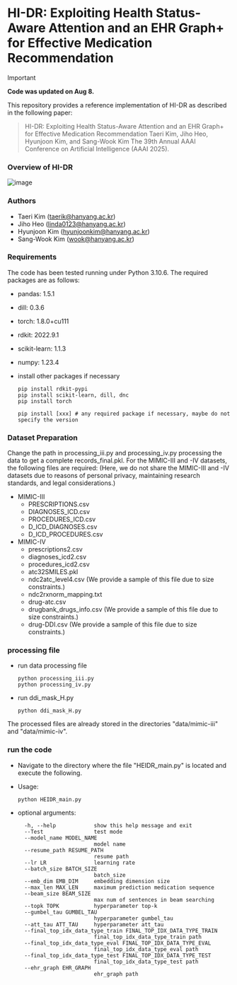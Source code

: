 # HI-DR: Exploiting Health Status-Aware Attention and an EHR Graph+ for Effective Medication Recommendation

> [!IMPORTANT]
> **Code was updated on Aug 8.**

This repository provides a reference implementation of HI-DR as described in the following paper:

> HI-DR: Exploiting Health Status-Aware Attention and an EHR Graph+ for Effective Medication Recommendation
> Taeri Kim, Jiho Heo, Hyunjoon Kim, and Sang-Wook Kim
> The 39th Annual AAAI Conference on Artificial Intelligence (AAAI 2025).



### Overview of HI-DR

![image](https://github.com/user-attachments/assets/cf536c7d-c076-4345-ab75-2e4c6ef3754f)


### Authors

- Taeri Kim ([taerik@hanyang.ac.kr](mailto:taerik@hanyang.ac.kr))
- Jiho Heo ([linda0123@hanyang.ac.kr](mailto:linda0123@hanyang.ac.kr))
- Hyunjoon Kim ([hyunjoonkim@hanyang.ac.kr](mailto:hyunjoonkim@hanyang.ac.kr))
- Sang-Wook Kim ([wook@hanyang.ac.kr](mailto:wook@hanyang.ac.kr))



### Requirements

The code has been tested running under Python 3.10.6. The required packages are as follows:

- pandas: 1.5.1

- dill: 0.3.6

- torch: 1.8.0+cu111

- rdkit: 2022.9.1

- scikit-learn: 1.1.3

- numpy: 1.23.4

- install other packages if necessary

  ```
  pip install rdkit-pypi
  pip install scikit-learn, dill, dnc
  pip install torch
  
  pip install [xxx] # any required package if necessary, maybe do not specify the version
  ```

  

### Dataset Preparation

Change the path in processing_iii.py and processing_iv.py processing the data to get a complete records_final.pkl.
For the MIMIC-III and -IV datasets, the following files are required:
(Here, we do not share the MIMIC-III and -IV datasets due to reasons of personal privacy, maintaining research standards, and legal considerations.)

- MIMIC-III
  - PRESCRIPTIONS.csv
  - DIAGNOSES_ICD.csv
  - PROCEDURES_ICD.csv
  - D_ICD_DIAGNOSES.csv
  - D_ICD_PROCEDURES.csv
- MIMIC-IV
  - prescriptions2.csv
  - diagnoses_icd2.csv
  - procedures_icd2.csv
  - atc32SMILES.pkl
  - ndc2atc_level4.csv (We provide a sample of this file due to size constraints.)
  - ndc2rxnorm_mapping.txt
  - drug-atc.csv
  - drugbank_drugs_info.csv (We provide a sample of this file due to size constraints.)
  - drug-DDI.csv (We provide a sample of this file due to size constraints.)

### processing file

- run data processing file

  ```
  python processing_iii.py
  python processing_iv.py
  ```

- run ddi_mask_H.py

  ```
  python ddi_mask_H.py
  ```

The processed files are already stored in the directories "data/mimic-iii" and "data/mimic-iv".

### run the code

- Navigate to the directory where the file "HEIDR_main.py" is located and execute the following.

- Usage:

  ```
  python HEIDR_main.py
  ```

- optional arguments:

  ```
    -h, --help            show this help message and exit
    --Test                test mode
    --model_name MODEL_NAME
                          model name
    --resume_path RESUME_PATH
                          resume path
    --lr LR               learning rate
    --batch_size BATCH_SIZE
                          batch_size
    --emb_dim EMB_DIM     embedding dimension size
    --max_len MAX_LEN     maximum prediction medication sequence
    --beam_size BEAM_SIZE
                          max num of sentences in beam searching
    --topk TOPK           hyperparameter top-k
    --gumbel_tau GUMBEL_TAU
                          hyperparameter gumbel_tau
    --att_tau ATT_TAU     hyperparameter att_tau
    --final_top_idx_data_type_train FINAL_TOP_IDX_DATA_TYPE_TRAIN
                          final_top_idx_data_type_train path
    --final_top_idx_data_type_eval FINAL_TOP_IDX_DATA_TYPE_EVAL
                          final_top_idx_data_type_eval path
    --final_top_idx_data_type_test FINAL_TOP_IDX_DATA_TYPE_TEST
                          final_top_idx_data_type_test path
    --ehr_graph EHR_GRAPH
                          ehr_graph path
  ```
